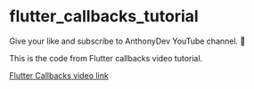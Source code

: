 # flutter_callbacks_tutorial

Give your like and subscribe to AnthonyDev YouTube channel. 🥰

This is the code from Flutter callbacks video tutorial.

[Flutter Callbacks video link](https://youtu.be/haKk182ZtRc)
